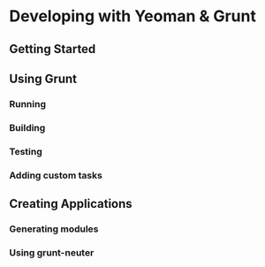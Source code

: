 # Developing with Yeoman & Grunt

## Getting Started

## Using Grunt

### Running

### Building

### Testing

### Adding custom tasks

## Creating Applications

### Generating modules

### Using grunt-neuter


